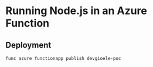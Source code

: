 # Running Node.js in an Azure Function

## Deployment

```
func azure functionapp publish devgioele-poc
```

